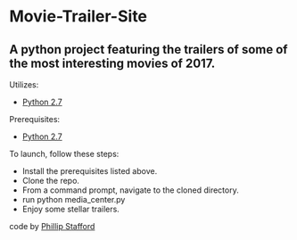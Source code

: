 # Movie-Trailer-Site
## A python project featuring the trailers of some of the most interesting movies of 2017.


Utilizes:
* [Python 2.7](https://www.python.org/)


Prerequisites:
* [Python 2.7](https://www.python.org/)

To launch, follow these steps:
* Install the prerequisites listed above.
* Clone the repo.
* From a command prompt, navigate to the cloned directory.
* run python media_center.py
* Enjoy some stellar trailers.


code by [Phillip Stafford](http://philliprstafford.com)